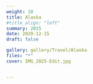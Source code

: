 ```yaml
---
weight: 10
title: Alaska
#title_align: "left"
summary: 2015 
date: 2020-12-15
draft: false

gallery: gallery/Travel/Alaska
files: "*"
cover: IMG_2025-Edit.jpg


---
```

